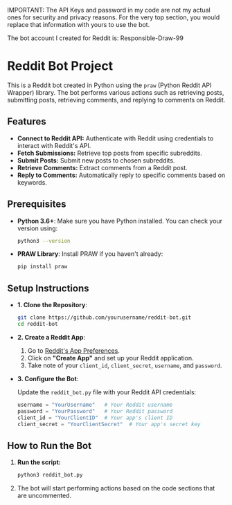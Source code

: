 IMPORTANT: The API Keys and password in my code are not my actual ones for security and privacy reasons. For the very top section, you would replace that information with yours to use the bot. 

The bot account I created for Reddit is: Responsible-Draw-99

# Reddit Bot Project

This is a Reddit bot created in Python using the `praw` (Python Reddit API Wrapper) library. The bot performs various actions such as retrieving posts, submitting posts, retrieving comments, and replying to comments on Reddit.

## Features

- **Connect to Reddit API:** Authenticate with Reddit using credentials to interact with Reddit's API.
- **Fetch Submissions:** Retrieve top posts from specific subreddits.
- **Submit Posts:** Submit new posts to chosen subreddits.
- **Retrieve Comments:** Extract comments from a Reddit post.
- **Reply to Comments:** Automatically reply to specific comments based on keywords.

## Prerequisites

- **Python 3.6+**: Make sure you have Python installed. You can check your version using:
  ```bash
  python3 --version
- **PRAW Library**: Install PRAW if you haven't already:
  ```bash
  pip install praw

## Setup Instructions 
- **1. Clone the Repository**: 
  ```bash
  git clone https://github.com/yourusername/reddit-bot.git
  cd reddit-bot
- **2. Create a Reddit App**: 
  1. Go to [Reddit's App Preferences](https://www.reddit.com/prefs/apps).
  2. Click on **"Create App"** and set up your Reddit application.
  3. Take note of your `client_id`, `client_secret`, `username`, and `password`.
 
- **3. Configure the Bot**:

  Update the `reddit_bot.py` file with your Reddit API credentials:
  ```python
  username = "YourUsername"   # Your Reddit username
  password = "YourPassword"   # Your Reddit password
  client_id = "YourClientID"  # Your app's client ID
  client_secret = "YourClientSecret"  # Your app's secret key


## How to Run the Bot

1. **Run the script:**
   ```bash
   python3 reddit_bot.py
2. The bot will start performing actions based on the code sections that are uncommented.



